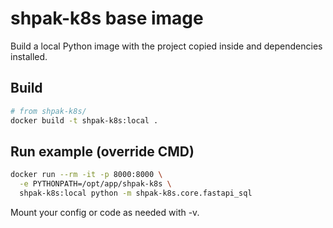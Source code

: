 # shpak-k8s base image

Build a local Python image with the project copied inside and dependencies installed.

## Build

```bash
# from shpak-k8s/
docker build -t shpak-k8s:local .
```

## Run example (override CMD)

```bash
docker run --rm -it -p 8000:8000 \
  -e PYTHONPATH=/opt/app/shpak-k8s \
  shpak-k8s:local python -m shpak-k8s.core.fastapi_sql
```

Mount your config or code as needed with -v.
